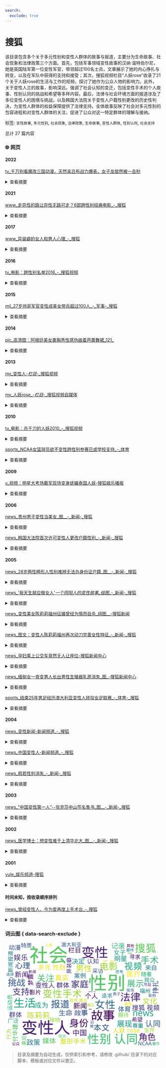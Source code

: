 ```yaml
---
search:
  exclude: true
---
```



# 搜狐

该目录包含多个关于多元性别和变性人群体的故事与报道，主要分为生命故事、社会现象和法律政策三个方面。首先，包括军事领域变性故事的汉纳·温特伯尔尼，她是英国陆军第一位变性军官，带领超过100名士兵，文章展示了她的内心挣扎与转变，以及在军队中获得的支持和接受；其次，搜狐视频栏目“人妖rose”收录了21个关于人妖rose的生活与工作的视频，探讨了她作为公众人物的影响力。此外，关于变性人兰的故事，影响深远，强调了社会认知的变迁，包括变性手术的个人故事、性别认同的挑战和希望等多样内容。最后，法律与社会环境方面的报道涉及了多位变性人的困境与挑战，以及韩国大法院关于变性人户籍性别更改的历史性判决，为变性人群体的权益保障提供了法律支持。全体故事反映了社会对多元性别的包容进程和对变性人群体的关注，促进了公众对这一特定群体的理解与接纳。


标签: `变性故事`, `多元性别`, `社会现象`, `法律政策`, `生命故事`, `变性人群体`, `性别认同`, `社会支持`


总计 27 篇内容



### 🌐 网页


#### 2022



[tv_千万别看魔改三国动漫，天然呆吕布战力爆表，女子龙居然被一击秒](tv_千万别看魔改三国动漫，天然呆吕布战力爆表，女子龙居然被一击秒.md)<details><summary>查看摘要</summary>

该文件记录了一系列与性转三国演义动漫相关的视频内容，其中包括对不同角色进行性别转换的讨论。内容涉及多部热门动漫的更新和特点，例如《恋姬无双》123季，以及对于角色塑造的趣味分析，特别是将历史名将转变为女性角色的各种设定。这种改编不仅引发了观众的兴趣，也产生了关于如何以新颖的方式重塑经典文学人物的讨论。内容中包含了对魔改三国演义的批评和探讨，表现了大众对该类作品的期待及争议。视频中提到的一些具体视频片段包括：女子版赵子龙的登场、曹操与关二姐的互动等，展现了动漫作品中的幽默和创新元素。这种性别转换不仅是为了娱乐，也引发对性别问题和文化创作方式的深入思考。
</details>



#### 2021



[www_走异性的路让异性无路可走？6部跨性别经典电影_-_搜狐](www_走异性的路让异性无路可走？6部跨性别经典电影_-_搜狐.md)<details><summary>查看摘要</summary>

本文讨论了6部经典跨性别电影，强调了跨性别主题在电影中的重要性和影响。文章回顾了电影《丹麦女孩》、《冥王星早餐》、《三代人》、《发胶》、《足球尤物》和《不良教育》，逐一介绍这些影片中的跨性别角色及其所经历的挑战和成长。比如，《丹麦女孩》讲述了艺术家莉莉·艾尔比的真实人生故事，涉及性别认同和历史背景；而《冥王星早餐》则聚焦于一个被社会拒绝的青少年，展现了他的内心挣扎与转变。每部电影都通过不同的角色和情节，反映了跨性别人士的真实经历，并探讨了社会对性别的理解与包容度。还有关于每位演员为角色所做的准备和改变，表现出跨性别角色的多样性与复杂性。整篇文章传递了对多元性别的理解与尊重，倡导在这个世界里对抗二元对立的思维，呼吁更多的宽容和爱。
</details>



#### 2017



[www_异装癖的女人和男人心理_-_搜狐](www_异装癖的女人和男人心理_-_搜狐.md)<details><summary>查看摘要</summary>

本文探讨了异装癖的心理现象，分析了男性和女性在异装癖行为背后的原因与表现。异装癖被定义为通过穿着异性衣物来获得性兴奋的行为，这种行为与同性恋和恋物癖有所不同。作者引用心理学家荣格的观点，讲述了人格中存在的两个原型－‘阿尼玛’和‘阿尼姆斯’，并分析了性别特质在个体性格及其社会环境中的角色。同时，文中结合多位个体的案例，比如生活环境对性别认同的影响，展示了男女在社会压力下如何通过异装来寻求内心的认同和满足。文末呼应现代社会对双性化特质的接纳，强调每个人都有多个性别特质的一面，倡导对性别角色的理解与宽容。
</details>



#### 2016



[tv_电影：跨性别名单2016_-_搜狐视频](tv_电影：跨性别名单2016_-_搜狐视频.md)<details><summary>查看摘要</summary>

《跨性别者名单》是一部探讨跨性别群体多样性和经历的纪录片，旨在帮助社会更好地理解这些被认定为跨性别者的人的故事和生活。影片通过11位来自不同背景的跨性别者的个人经历，揭示了他们在性别认同与出生性别不一致的过程中所面临的挑战与奋斗。这些故事不尽相同，展示了跨性别、变性人、性别酷儿、双性恋和非二元性等多种自我认同，强调每个人的独特性和所经历的复杂性。填补了社会对这一群体的认知空白，电影由蒂莫西·格林菲尔德·桑德斯执导，拉弗恩·考克斯等明星参与演出。影片通过访谈和实地记录，将跨性别者的声音传递给更广泛的观众，努力提高公众对跨性别者生活状况的认识。
</details>



#### 2015



[mil_27岁帅哥军官变性成美女带兵超过100人_-_军事-_搜狐](mil_27岁帅哥军官变性成美女带兵超过100人_-_军事-_搜狐.md)<details><summary>查看摘要</summary>

本文件讲述的是一位名为汉纳·温特伯尔尼的英国女军官的变性故事。她原本是男性，服役于阿富汗期间因为无法继续隐藏真实自我，最终决定变性。汉纳成为了英国陆军第一位也是军阶最高的变性军官，带领超过100名士兵。文件详细描述了汉纳的内心挣扎和转变过程，以及她在军队中获得的支持和接受。她提到，虽然一开始同事们对此感到震惊，但随着时间的推移，他们认同了她的能力与性别无关。在变性过程中，汉纳得到了家庭的支持，并且英国军方的政策也为变性人士提供了保障，显示出军队对多元性别的包容性。文章中还指出，英国军方被认为是全球对同志最友善的军队之一，这进一步反映了社会对变性人群体的逐步接受和支持。
</details>



#### 2014



[pic_高清图：阿根廷美女裹胸秀性感伪娘着芭蕾舞裙_121_](pic_高清图：阿根廷美女裹胸秀性感伪娘着芭蕾舞裙_121_.md)<details><summary>查看摘要</summary>

该文件是一篇来自搜狐体育的网页，介绍了一位阿根廷美女穿着芭蕾舞裙并裹胸展示性感的一组高清图。文件包含21张相关图片，展示了模特的多种姿态与服装细节，强调了跨性别女性在艺术表现中的美与魅力。文件发布于2014年7月2日，相关内容可能与当年的世界杯相关联，展现了阿根廷粉丝的文化特征。这组图片不仅仅是一份娱乐内容，同时也反映了社会对跨性别群体表现的接受与偏见，值得关注与思考。
</details>



#### 2013



[my_变性人-_栏目_-_搜狐视频](my_变性人-_栏目_-_搜狐视频.md)<details><summary>查看摘要</summary>

该文件介绍了搜狐视频中的一个名为“变性人”的栏目，包含了8个以变性人主题为核心的视频。栏目创建于2013年7月6日，通过多样的内容展示了变性人的生活现状、社会影响与个人故事。视频内容包括一个18岁男子因家庭反对而欲卖肾进行变性手术的故事、国际变性人选美及泰国变性人选美的相关记录，反映了变性人在社会中所面临的挑战与机遇。通过这些影像资料，观众可以更直观地理解和感受到变性人群体的生活经历与社会环境。该栏目致力于在多个层面上提升公众对变性人群体的认知与理解。
</details>




[my_人妖rose_-_栏目_-_搜狐视频自媒体](my_人妖rose_-_栏目_-_搜狐视频自媒体.md)<details><summary>查看摘要</summary>

该文件是搜狐视频自媒体栏目"人妖rose"的内容收录，包括21个视频，主要展示了关于人妖rose的生活、工作以及相关娱乐话题。文件创建于2013年，包含了诸多视频链接，如分析人妖rose在电影《泰囧》中的角色、她的个人生活态度以及在社交平台的表现等。视频中不仅有个人经历的分享，还有对其社会现象的探讨，突显了人妖rose作为公众人物在社会中的影响。此外，文件包含了人妖rose的多部相关视频简介，展示了她的知名度与社会关注。
</details>



#### 2010



[tv_电影：杀千刀的人妖2010_-_搜狐视频](tv_电影：杀千刀的人妖2010_-_搜狐视频.md)<details><summary>查看摘要</summary>

《杀千刀的人妖》是一部于2010年上映的美国喜剧惊悚片，由Israel Luna执导和编剧。这部电影通过嘲讽和揭示跨性别群体在社会中面临的困境和偏见，引发观众对相关议题的思考。影片包含了多位跨性别演员的表现，主要角色包括Krystal Summers饰演的Bubbles、Kelexis Davenport饰演的Pinky La'Trimm和Erica Andrews饰演的Emma，展现了她们在生存的挣扎中，寻找力量和团结的故事。电影的主题涉及跨性别群体的经历，喜剧和惊悚元素的结合让人深思，体现了社会对于“其他”的恐惧和误解。该影片的播放量显示出人们对这样的故事和视角的关注。影片可以引起人们对跨性别者生活现状的关注与反思，并推动对相关社会议题的讨论。
</details>




[sports_NCAA女篮球员欲不变性跨性别参赛已或学校支持_-_体育](sports_NCAA女篮球员欲不变性跨性别参赛已或学校支持_-_体育.md)<details><summary>查看摘要</summary>

本文报道了美国乔治华盛顿大学的一名女篮球员凯·阿伦斯（Kye Allums）向NCAA（全国大学体育协会）提出申请，以男性身份参赛的故事。凯·阿伦斯在初中时意识到自己的性别认同，她不愿再被称为女性，虽然她并没有进行过变性手术。在学校的支持下，她希望能改变性别登记，真诚表达自己真实的身份。此举在NCAA中引起了广泛关注，因为如果申请得到通过，凯·阿伦斯将成为该联盟历史上首位以跨性别身份参赛的球员。关于跨性别运动员的参与政策，NCAA显然还没有找到一个明确的答案，因此面临很多挑战。
</details>



#### 2009



[v_视频：明星大考场戴军现场变身妩媚泰国人妖-搜狐娱乐播报](v_视频：明星大考场戴军现场变身妩媚泰国人妖-搜狐娱乐播报.md)<details><summary>查看摘要</summary>

这是一则来自搜狐娱乐播报的视频稿件，报告了戴军在某次明星大考场节目中的表现，他现场“变身”成妩媚泰国人妖。本期节目中还包括了其他明星如艾梦萌、王筝和刘维的精彩表演，内容涵盖了音乐、舞蹈和才艺展示等多个方面。艾梦萌带来了她的新歌并在节目中展示了摇滚风格的才华，王筝则在产后复出，现场展示了她美妙的嗓音，而刘维则现场演出了一段引人注目的舞蹈。节目同步介绍了张茜与其爱人之间的一段趣闻，增加了娱乐性和观众的好奇心。整体来看，这则报道展示了中国娱乐圈中多位明星的亮点与发展，以及当时的娱乐文化氛围。
</details>



#### 2006



[news_贵州男子变性当美女_图__-_新闻-_搜狐](news_贵州男子变性当美女_图__-_新闻-_搜狐.md)<details><summary>查看摘要</summary>

本文讲述了贵州一名25岁男子刘艺妃的变性经历。他于2006年4月10日在广西南宁华美整形医院举行的新闻发布会上亮相，宣布即将进行变性手术，成为广西首例变性美女。刘艺妃在手术前的采访中，谈到自己的变性梦想和对未来生活的期待，以及手术由来自医院的知名医生主刀。根据报道，手术预计耗资超过20万人民币，整形医院将承担费用。本文突出了变性人的勇敢和追求自我认同的精神，具有一定的社会和医疗价值。
</details>




[news_韩国大法院首次许可变性人更改户籍性别_-_新闻-_搜狐](news_韩国大法院首次许可变性人更改户籍性别_-_新闻-_搜狐.md)<details><summary>查看摘要</summary>

本文件为关于韩国大法院历史性判决的新闻报道，内容涉及中国社会对变性人权利的法律认可进程。2006年6月22日，韩国大法院首次判决允许变性人在经历变性手术后更改户籍性别的请求，这是对于3万名变性人法律权益的重要保障。报道详细介绍了案件的经过，A某作为典型案例，在经过一系列法庭审理后大法院裁定其可以更改户籍性别。文件中还提到这一判决引发的社会反响和法律讨论，包括支持与反对的声音，涉及变性人面临的实际困难及对家庭、社会及法律制度的影响。主要描述了社会对变性人身份认同的变化，法律角色的界定，以及对未来立法和社会认知的呼吁，同时反映出日益增强的对变性人权利的尊重及法律支持。
</details>



#### 2005



[news_28岁两性畸形人性别难辨无法办身份证户籍_图__-_新闻-_搜狐](news_28岁两性畸形人性别难辨无法办身份证户籍_图__-_新闻-_搜狐.md)<details><summary>查看摘要</summary>

本文讲述了28岁两性人付华建的艰辛故事，他因性别特征不男不女而无法办理身份证和户籍，生活中面临重重困难。付华建的童年经历充满了不幸：在幼年时遭遇严重意外，失去了父母，成为无家可归的孤儿。随着年龄的增长，付华建发现自己的生理特征与正常人有显著差异，导致他在社会上遭受歧视和排斥。尽管经过多年的努力尝试寻求认同与身份，付华建的生活仍受到性别模糊问题的制约，甚至在找工作和生活中面临如上厕所被殴打等极端情况。报道中提到，付华建在23岁时终于决定求医，接受检查，得知自己有先天性两性畸形的病症。随着医院同意为其进行手术，付华建开始对未来充满希望，但因经济条件限制仍感到不安。文章不仅揭示了他面临的困境，也反映了社会对多元性别群体的认识与支持的缺乏。
</details>




[news_'我天生就应做女人'_一个阴阳人的变性故事_组图__-_新闻-_搜狐](news_'我天生就应做女人'_一个阴阳人的变性故事_组图__-_新闻-_搜狐.md)<details><summary>查看摘要</summary>

这篇文章讲述了一个阴阳人杨柳的变性故事，展现了他漫长而艰难的性别认同之旅。出生时的他同时具有男性和女性的生殖器官，一生中经历了无数痛苦与挣扎。从被亲生父母遗弃，到不断接受变性手术与心理上的挣扎，杨柳选择了成为女性，而这一决定伴随着身体和心理上的双重挑战与成长。文中详细描述了她进行的多次手术记录，包括丰胸、改脸形、尿道修补和阴道再造的经历，以及手术后的心理变化与自我认同的恢复。在经历了这些挑战后，杨柳不仅获得了女性身份，还开始适应女性的生活方式，享受购物、化妆等女性活动。同时，她也表达了对未来的期待，希望找到真爱，并在故事的结尾展现了她的自信与新生。这一过程真实而感人，给人以深刻的人性思考和对多元性别的理解。
</details>




[news_变性美女陈莉莉福州征婚曾经为情而自杀_组图__-搜狐新闻](news_变性美女陈莉莉福州征婚曾经为情而自杀_组图__-搜狐新闻.md)<details><summary>查看摘要</summary>

本文主要讲述了变性美女陈莉莉的生活与情感经历。她正在准备进行第三次整形手术，主要目的是为了尽可能完美地展现女性形象，从而寻求婚姻和家庭的稳定。陈莉莉身高1.73米，体重55公斤，她在事业上也取得了一定的成就，曾在以变性人题材的电影《隐私》中担任主角，并正在拍摄古装戏。尽管因整形手术获得了很多关注和追捧，陈莉莉内心深处最大的渴望依然是组成一个家庭。她曾因情感问题而自杀，如今通过媒体寻求人生伴侣，希望能够生育孩子。她提到现代科技为她成为母亲提供了更大的可能性，这反映了变性人群体在情感和生育方面的追求与挑战。
</details>




[news_图文：变性人陈莉莉福州再次动刀完善女性特征_-_新闻-_搜狐](news_图文：变性人陈莉莉福州再次动刀完善女性特征_-_新闻-_搜狐.md)<details><summary>查看摘要</summary>

本文报道了变性人陈莉莉在福州进行整形手术的经历与背景。陈莉莉原名陈勇军，在2003年完成了男变女的变性手术。文章开头提到她在2005年11月30日接受了媒体采访，分享了即将进行的左颧骨和胸部整形手术，目标是进一步完善女性特征。陈莉莉身高173厘米，体重55公斤，来自四川南充市仪陇县，她对于自己追求女性外貌的决心在会谈中被强调。文中还包括多个陈莉莉在接受检查和采访时的照片，展示了她积极追求自我认同和生存状态的真实记录。此类事件不仅是个人的转变，也反映了社会对变性人的关注和对多元性别的包容性逐渐提高。
</details>




[news_孕妇乘上公交车竟然无人让座位-搜狐新闻中心](news_孕妇乘上公交车竟然无人让座位-搜狐新闻中心.md)<details><summary>查看摘要</summary>

这篇文章记录了一名孕妇在公交车上的经历，她上车时并没有空位，甚至连老弱病残孕专座也被其他乘客占据。文章中详细描述了乘客的反应，指出了一位长者在看到孕妇站着时忍不住提醒车上其他乘客让座，最终促使一位中年男子让出了他的座位。这篇报道反映了社会对孕妇的关心和支持，同时也揭示了公交车上存在的社会行为问题，尤其是在对待弱势群体方面的态度。
</details>




[news_缅甸女一夜变男人长出男性生殖器乳房消失_图_-搜狐新闻中心](news_缅甸女一夜变男人长出男性生殖器乳房消失_图_-搜狐新闻中心.md)<details><summary>查看摘要</summary>

本文报道了缅甸一名女子辛桑达在一夜之间神秘变性成为男人的故事。文章详细描述了辛桑达的经历，在6月21日的满月日，她自觉下身发生异样，醒来后发现自己的女性生殖器消失，取而代之的是男性生殖器。同时，她原本丰满的乳房也无迹可寻。辛桑达的父母对女儿的变化感到震惊和兴奋。此消息迅速传播，引起大批好奇者到访，并吸引了媒体的广泛关注。辛桑达后来改名为桑塞，期待医学专家能够帮助识别其变性原因，并表达了自己希望成为僧侣的愿望。
</details>




[sports_结束25年男足经历澳大利亚变性人转投女足联赛_-_体育-_搜狐](sports_结束25年男足经历澳大利亚变性人转投女足联赛_-_体育-_搜狐.md)<details><summary>查看摘要</summary>

本文报道了一位来自澳大利亚的变性球员马丁·德莱尼的故事，她在结束了25年的职业男足生涯后，成功转投女子足球联赛。报道详细阐述了德莱尼的背景及其变性经历，并说明了她在女足比赛中的表现及引发的争议。德莱尼是一位人权活动家，曾为变性人群体发声，并在相关法规下被允许参加女子足球联赛，此事件引起了澳大利亚媒体的广泛关注。文章中提到，在澳大利亚足协的规定中并没有对变性球员的限制，但建议应遵循国际奥林匹克委员会的指导方针。同时，德莱尼的这个决定也借鉴了另一位变性运动员米阿尼·巴戈尔对赛事规则的影响。这则新闻不仅展现了体育界对变性运动员态度的变化，也深刻反映了社会对性别认同的包容性。
</details>



#### 2004



[news_变性新闻-新闻频道_-_搜狐](news_变性新闻-新闻频道_-_搜狐.md)<details><summary>查看摘要</summary>

该文件是搜狐网关于变性人相关新闻的集合，涵盖了从2003年至2004年间的多篇报道，内容涉及变性人不同的生活经历、法律状况、医疗手术以及社会反响等方面。文件中包含了多个题目的链接，例如‘成都首例变性人婚后生活’以及‘全国首例“女变男”变性人和女友正式结婚’等，这些报道反映了变性人在中国社会中面临的挑战与压力，以及他们在寻求身份认同过程中的种种经历。此外，还关注了变性手术的医疗技术以及法律制度的逐步完善，比如一些地方的变性人可以合法登记结婚，以及面临的法律空白问题。这些内容不仅展现了变性人群体的生活状态，也引发了社会对变性人权利的关注与讨论。
</details>




[news_中国变性人-新闻频道_-_搜狐](news_中国变性人-新闻频道_-_搜狐.md)<details><summary>查看摘要</summary>

该文件为搜狐新闻网站撰写的专门关于中国变性人的新闻频道，汇总了多篇报道和故事，涵盖了变性人群体的多方面经历与事件。从新闻列表中可以看到，内容包括变性手术的个人故事、家庭与社会反应、婚姻生活、法律问题以及相关的社会事件。例如，新闻中提到了一位西安女子希望变性为男子的故事，以及四川地区第一位变性人迈出的重要一步。此外，也有关于变性人面临的社会歧视与挑战的记录，和在公共领域中变性人身份的不断被认可。文件为读者提供了多个角度的视野来理解和关注这一特定群体的生存状态与发展。
</details>




[news_假若性别消失_-_新闻-_搜狐](news_假若性别消失_-_新闻-_搜狐.md)<details><summary>查看摘要</summary>

该文件讨论了国际奥委会允许变性人参与奥运会的历史性决定，反映了社会对性别界定的逐渐宽容与认可。文章详细解析了IOC此项决策的背景，以及变性人面临的社会与法律问题。作者吕娟通过专家的观点，探讨了性别认同的复杂性，强调了对这些边缘人群人权的尊重与社会认同。此外，文章也引发了对性别未来的讨论，考虑到现代科技的发展和社会文化的演变，性别的定义和存在是否还有必要的问题。整篇文章呈现出对多元性别话题的深入探讨，揭示了变性人在体育领域以及更广泛社会中所面对的挑战与期待。
</details>



#### 2003



[news_“中国变性第一人”--张克莎中山签名售书_图__-_新闻-_搜狐](news_“中国变性第一人”--张克莎中山签名售书_图__-_新闻-_搜狐.md)<details><summary>查看摘要</summary>

这篇文章报道了中国变性人张克莎的成长经历和变化，她被称为“中国变性第一人”。张克莎于1962年出生于大连的一个部队高干家庭，尽管从小被认定为男性，但她的性别认同始终是女性。在接受了中国首例变性手术后，张克莎以新的身份生活，展现出她的优雅和自信。文章中也提到她在中山的签名售书活动中受到众多路人的瞩目，以及社会对变性人的尊重与接纳程度的提升。文中同时探讨了变性人在社会中面临的挑战和生存现状，强调了社会进步的重要性。
</details>



#### 2002



[news_医学博士：想变性难于上清华北大_图__-_新闻-_搜狐](news_医学博士：想变性难于上清华北大_图__-_新闻-_搜狐.md)<details><summary>查看摘要</summary>

这篇文章围绕中国医学科学院性别重塑中心的工作展开，详细介绍了变性手术的背景、挑战及社会认知。文章由叶润霞撰写，主要讲述了陈焕然博士在中心所做的手术，以及与变性人患者的真实故事。作者提到变性手术的许可条件中，只有大学本科以上的学历者才能够申请手术，强调受过高等教育的人对手术的理解和理智性。同时，文章探讨了社会对变性人的偏见，以及在法律认同上的困难。通过具体案例，文章展现了手术对个人生活的影响，如性别认同、家庭支持和社会接纳等问题。文中提到了一些成功案例，如患者术后与家庭的互动，以及其在社会中的角色重塑。
</details>



#### 2001



[yule_娱乐频道-搜狐](yule_娱乐频道-搜狐.md)<details><summary>查看摘要</summary>

该文件是一篇关于著名好莱坞明星玛丽莲·梦露性别身份的深度研究文章。文章探讨了梦露可能的性别分类，重点讨论了她的性染色体异常现象。根据报导，梦露的性染色体核型可能兼具男性和女性特征，被医学界称为嵌合体。作者引用医疗专家的观点，讨论了性染色体异常的多样性，以及梦露可能的生理与心理状态，反映了社会对性别认知的局限性。文章结尾指出，梦露的生平不仅是好莱坞的传奇，同时也揭示了性别身份的复杂性，以及对跨性别和非二元性别认同的社会接受度。
</details>



#### 时间未知，按收录顺序排列



[news_曾经变性人，今为爱再度上手术台_-_搜狐](news_曾经变性人，今为爱再度上手术台_-_搜狐.md)<details><summary>查看摘要</summary>

本文讲述了两位变性人红颜和雪儿的故事，他们从相遇、相恋，到共同经历变性手术，再到决定再次手术回归男性身分的生路。红颜出生在一个经济拮据的家庭，年幼辍学后跟随姐姐打工，在广州结识了同样有过苦涩经历的雪儿。二人在经历了各自的生活挑战后，选择了通过反串的方式在夜场演出，以此谋生。随着对自身身份的认同和感情的加深，他们最终选择了相互扶持，共同经历变性手术，获得了男性和女性身份的难得体验。尽管变性后他们的事业获得了成功，收入也大幅提高，但随着时间的推移，他们又开始探讨更适合自己的生活方式。最终，红颜决定再度上手术台，恢复男性身份以与雪儿结婚，共同追求一段更加幸福的未来。
</details>




### 词云图 { data-search-exclude }

![./搜狐摘要词云图](abstracts_wordcloud.png)


> 目录及摘要为自动生成，仅供索引和参考，请修改 .github/ 目录下的对应脚本、模板或对应文件以更正。
